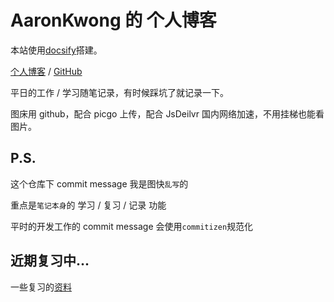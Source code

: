# AaronKwong 的 个人博客

本站使用[docsify](https://github.com/docsifyjs/docsify)搭建。

[个人博客](https://aaronkwong929.github.io/study-notes/) / [GitHub](https://github.com/AaronKwong929)

平日的工作 / 学习随笔记录，有时候踩坑了就记录一下。

图床用 github，配合 picgo 上传，配合 JsDeilvr 国内网络加速，不用挂梯也能看图片。

## P.S.

这个仓库下 commit message 我是图快`乱写`的

重点是`笔记本身`的 学习 / 复习 / 记录 功能

平时的开发工作的 commit message 会使用`commitizen`规范化

## 近期复习中...

一些复习的[资料](book.md)
